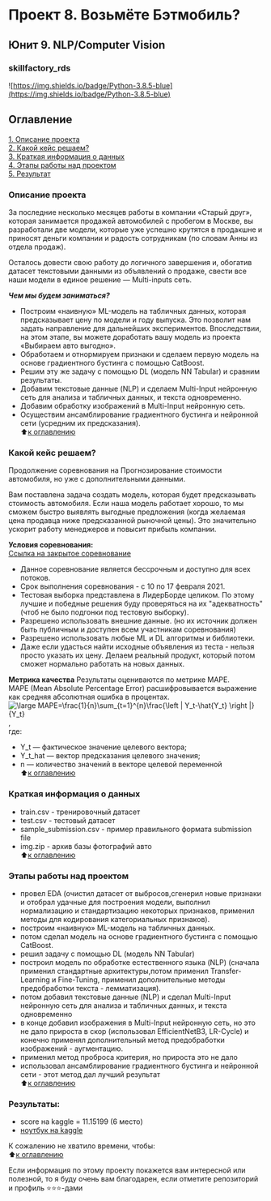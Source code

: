 # Проект 8. Возьмёте Бэтмобиль?   
##  Юнит 9. NLP/Computer Vision   
### skillfactory_rds  
![https://img.shields.io/badge/Python-3.8.5-blue](https://img.shields.io/badge/Python-3.8.5-blue)

## Оглавление  
[1. Описание проекта](https://github.com/alex-sokolov2011/skillfactory_rds/blob/master/module_7/README.md#Описание-проекта)  
[2. Какой кейс решаем?](https://github.com/alex-sokolov2011/skillfactory_rds/blob/master/module_7/README.md#Какой-кейс-решаем)  
[3. Краткая информация о данных](https://github.com/alex-sokolov2011/skillfactory_rds/blob/master/module_7/README.md#Краткая-информация-о-данных)  
[4. Этапы работы над проектом](https://github.com/alex-sokolov2011/skillfactory_rds/blob/master/module_7/README.md#Этапы-работы-над-проектом)  
[5. Результат](https://github.com/alex-sokolov2011/skillfactory_rds/blob/master/module_7/README.md#Результат)  

### Описание проекта  
За последние несколько месяцев работы в компании «Старый друг», которая занимается продажей автомобилей с пробегом в Москве, вы разработали две модели, которые уже успешно крутятся в продакшне и приносят деньги компании и радость сотрудникам (по словам Анны из отдела продаж).

Осталось довести свою работу до логичного завершения и, обогатив датасет текстовыми данными из объявлений о продаже, свести все наши модели в единое решение — Multi-inputs сеть.  

***Чем мы будем заниматься?***  

- Построим «наивную» ML-модель на табличных данных, которая предсказывает цену по модели и году выпуска. Это позволит нам задать направление для дальнейших экспериментов. Впоследствии, на этом этапе, вы можете доработать вашу модель из проекта «Выбираем авто выгодно».  
- Обработаем и отнормируем признаки и сделаем первую модель на основе градиентного бустинга с помощью CatBoost.
- Решим эту же задачу с помощью DL (модель NN Tabular) и сравним результаты.
- Добавим текстовые данные (NLP) и сделаем Multi-Input нейронную сеть для анализа и табличных данных, и текста одновременно.
- Добавим обработку изображений в Multi-Input нейронную сеть.
- Осуществим ансамблирование градиентного бустинга и нейронной сети (усредним их предсказания).  
:arrow_up:[к оглавлению](https://github.com/alex-sokolov2011/skillfactory_rds/blob/master/module_7/README.md#Оглавление)

### Какой кейс решаем?
Продолжение соревнования на Прогнозирование стоимости автомобиля, но уже с дополнительными данными.

Вам поставлена задача создать модель, которая будет предсказывать стоимость автомобиля.
Если наша модель работает хорошо, то мы сможем быстро выявлять выгодные предложения (когда желаемая цена продавца ниже предсказанной рыночной цены). Это значительно ускорит работу менеджеров и повысит прибыль компании.  

**Условия соревнования:**  
[Ссылка на закрытое соревнование](https://www.kaggle.com/c/sf-dst-car-price-prediction-part2)  

- Данное соревнование является бессрочным и доступно для всех потоков.
- Срок выполнения соревнования - с 10 по 17 февраля 2021.
- Тестовая выборка представлена в ЛидерБорде целиком. По этому лучшие и победные решения буду проверяться на их "адекватность" (чтоб не было подгонки под тестовую выборку).
- Разрешено использовать внешние данные. (но их источник должен быть публичным и доступен всем участникам соревнования)
- Разрешено использовать любые ML и DL алгоритмы и библиотеки.
- Даже если удасться найти исходные объявления из теста - нельзя просто указать их цену. Делаем реальный продукт, который потом сможет нормально работать на новых данных.


**Метрика качества**
Результаты оцениваются по метрике MAPE.  
MAPE  (Mean Absolute Percentage Error) расшифровывается выражение как средняя абсолютная ошибка в процентах.  
<img src="https://latex.codecogs.com/png.latex?\large&space;MAPE=\frac{1}{n}\sum_{t=1}^{n}\frac{\left&space;|&space;Y_t-\hat{Y_t}&space;\right&space;|}{Y_t}" title="\large MAPE=\frac{1}{n}\sum_{t=1}^{n}\frac{\left | Y_t-\hat{Y_t} \right |}{Y_t}" />
,  
где:  
- Y_t — фактическое значение целевого вектора;  
- Y_t_hat — вектор предсказания целевого значения;  
- n — количество значений в векторе целевой переменной  
:arrow_up:[к оглавлению](https://github.com/alex-sokolov2011/skillfactory_rds/blob/master/module_7/README.md#Оглавление)

### Краткая информация о данных

- train.csv - тренировочный датасет
- test.csv - тестовый датасет
- sample_submission.csv - пример правильного формата submission file
- img.zip - архив базы фотографий авто  
:arrow_up:[к оглавлению](https://github.com/alex-sokolov2011/skillfactory_rds/blob/master/module_7/README.md#Оглавление)

### Этапы работы над проектом  

- провел EDA (очиcтил датасет от выбросов,сгенерил новые признаки и отобрал удачные для построения модели, выполнил нормализацию и стандартизацию некоторых признаков, применил методы для кодирования категориальных признаков).
- построим «наивную» ML-модель на табличных данных.
- потом сделал модель на основе градиентного бустинга с помощью CatBoost.
- решил задачу с помощью DL (модель NN Tabular)
- построил модель по обработке естественного языка (NLP) (сначала применил стандартные архитектуры,потом применил Transfer-Learning и Fine-Tuning, применил дополнительные методы предобработки текста - лемматизация).
- потом добавил текстовые данные (NLP) и сделал Multi-Input нейронную сеть для анализа и табличных данных, и текста одновременно
- в конце добавил изображения в Multi-Input нейронную сеть, но это не дало прироста в скор (использовал EfficientNetB3, LR-Cycle) и конечно применял дополнительный метод предобработки изображений - аугментацию.
- применил метод проброса критерия, но прироста это не дало
- использовал ансамблирование градиентного бустинга и нейронной сети - этот метод дал лучший результат  
:arrow_up:[к оглавлению](https://github.com/alex-sokolov2011/skillfactory_rds/blob/master/module_7/README.md#Оглавление)

### Результаты:  
- score на kaggle = 11.15199 (6 место)
- [ноутбук на kaggle](https://www.kaggle.com/sokolovaleks/sf-dst-10-car-classification-sokolov)  


К сожалению не хватило времени, чтобы:  
:arrow_up:[к оглавлению](https://github.com/alex-sokolov2011/skillfactory_rds/blob/master/module_7/README.md#Оглавление)

Если информация по этому проекту покажется вам интересной или полезной, то я буду очень вам благодарен, если отметите репозиторий и профиль ⭐️⭐️⭐️-дами